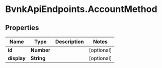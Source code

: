 # BvnkApiEndpoints.AccountMethod

## Properties

Name | Type | Description | Notes
------------ | ------------- | ------------- | -------------
**id** | **Number** |  | [optional] 
**display** | **String** |  | [optional] 



